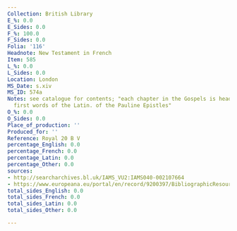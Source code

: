 ```yaml
---
Collection: British Library
E_%: 0.0
E_Sides: 0.0
F_%: 100.0
F_Sides: 0.0
Folia: '116'
Headnote: New Testament in French
Item: 585
L_%: 0.0
L_Sides: 0.0
Location: London
MS_Date: s.xiv
MS_ID: 574a
Notes: see catalogue for contents; "each chapter in the Gospels is headed with the
  first words of the Latin. of the Pauline Epistles"
O_%: 0.0
O_Sides: 0.0
Place_of_production: ''
Produced_for: ''
Reference: Royal 20 B V
percentage_English: 0.0
percentage_French: 0.0
percentage_Latin: 0.0
percentage_Other: 0.0
sources:
- http://searcharchives.bl.uk/IAMS_VU2:IAMS040-002107664
- https://www.europeana.eu/portal/en/record/9200397/BibliographicResource_3000126277109.html
total_sides_English: 0.0
total_sides_French: 0.0
total_sides_Latin: 0.0
total_sides_Other: 0.0

---
```

